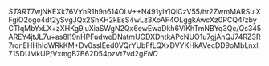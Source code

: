 $START$7wjNKEXk76VYnR1h9n614OLV++N491ylYlQlCzV55/hr2ZwmMARSuiXFgiO2ogo4dt2ySvgJQx2ShKH2kEsS4wLz3XoAF4OLggkAwcXz0PCQ4/zbyCTIqMbYxLX+zXHKg9juXiaSWgN2Qx6ewEwaDkh6VlKhTmNBYq3Qc/Qs345AREY4jtJL7u+as8l19nHPFudweDNatmUGDXDhtkAPcNUO1u7gjAnQJ74RZ3R7ronEHHhIdWRkKM+Dv0ssIEed0VQrYUbFfLQXxDVYKHkAVecDD9oMbLnxl71SDUMkUP/VxmgB7B62D54pzVt7vd2g$END$